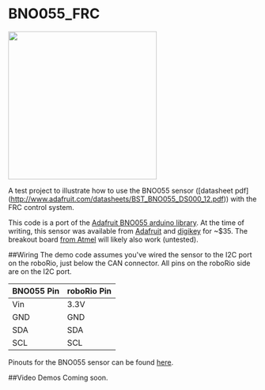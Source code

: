 # BNO055_FRC
<img src="https://learn.adafruit.com/system/assets/assets/000/024/666/medium800/sensors_pinout.jpg" width="300">

A test project to illustrate how to use the BNO055 sensor ([datasheet pdf] (http://www.adafruit.com/datasheets/BST_BNO055_DS000_12.pdf)) with the FRC control system.

This code is a port of the [Adafruit BNO055 arduino library](https://github.com/adafruit/Adafruit_BNO055/blob/master/Adafruit_BNO055.cpp). At the time of writing, this sensor was available from [Adafruit](http://www.adafruit.com/product/2472) and [digikey](http://www.digikey.com/product-detail/en/2472/1528-1426-ND/5699182) for ~$35.  The breakout board [from Atmel](http://www.digikey.com/product-detail/en/ATBNO055-XPRO/ATBNO055-XPRO-ND/5230918)  will likely also work (untested).

##Wiring
The demo code assumes you've wired the sensor to the I2C port on the roboRio, just below the CAN connector. All pins on the roboRio side are on the I2C port.

BNO055 Pin |roboRio Pin
-----------|-----------
Vin        | 3.3V
GND        | GND
SDA        | SDA
SCL        | SCL

Pinouts for the BNO055 sensor can be found [here](https://learn.adafruit.com/adafruit-bno055-absolute-orientation-sensor/pinouts).

##Video Demos
Coming soon.
